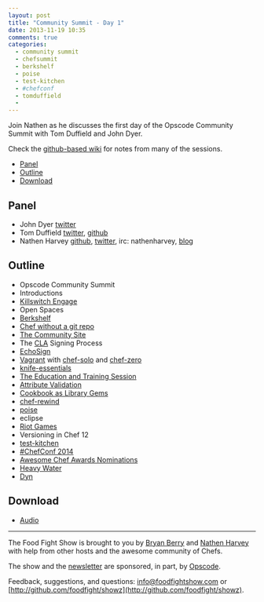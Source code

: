 ```yaml
---
layout: post
title: "Community Summit - Day 1"
date: 2013-11-19 10:35
comments: true
categories: 
  - community summit
  - chefsummit
  - berkshelf
  - poise
  - test-kitchen
  - #chefconf
  - tomduffield
  - 
---
```

Join Nathen as he discusses the first day of the Opscode Community Summit with Tom Duffield and John Dyer.

Check the [github-based wiki](https://github.com/opscode/opscode-summit-2013/wiki) for notes from many of the sessions.

* [Panel](http://foodfightshow.org/2013/11/community-summit-day-1.html#panel)
* [Outline](http://foodfightshow.org/2013/11/community-summit-day-1.html#outline)
* [Download](http://traffic.libsyn.com/foodfight/FoodFightShow66-CommunitySummit-DayOne.mp3)

Panel<a name="panel"></a>
----
* John Dyer [twitter](https://twitter.com/thedyers)
* Tom Duffield [twitter](https://twitter.com/tomduffield), [github](https://github.com/tduffield)
* Nathen Harvey [github](http://github.com/nathenharvey), [twitter](http://twitter.com/nathenharvey), irc: nathenharvey, [blog](http://nathenharvey.com)

Outline<a href="outline"></a>
-------
* Opscode Community Summit
* Introductions
* [Killswitch Engage](http://www.killswitchengage.com/)
* Open Spaces
* [Berkshelf](http://berkshelf.com/)
* [Chef without a git repo](https://github.com/opscode/opscode-summit-2013/wiki/Tuesday-Cyan-1030)
* [The Community Site](http://community.opscode.com)
* The [CLA](http://en.wikipedia.org/wiki/Contributor_License_Agreement) Signing Process
* [EchoSign](https://www.echosign.adobe.com/en/home.html)
* [Vagrant](http://www.vagrantup.com/) with [chef-solo](http://docs.opscode.com/chef_solo.html) and [chef-zero](https://github.com/opscode/chef-zero)
* [knife-essentials](https://github.com/jkeiser/knife-essentials)
* [The Education and Training Session](https://docs.google.com/document/d/1RJ7jspmby5hQ3Ay_TUQJaX6aZxTUfo5k9mYBw_FsQgU/edit)
* [Attribute Validation](http://lists.opscode.com/sympa/arc/chef-dev/2013-11/msg00009.html)
* [Cookbook as Library Gems](https://github.com/opscode/opscode-summit-2013/wiki/Tuesday-D-1430)
* [chef-rewind](https://github.com/bryanwb/chef-rewind)
* [poise](https://github.com/poise/poise)
* eclipse
* [Riot Games](http://www.riotgames.com/)
* Versioning in Chef 12
* [test-kitchen](https://github.com/test-kitchen/test-kitchen)
* [#ChefConf 2014](http://chefconf.opscode.com/chefconf/)
* [Awesome Chef Awards Nominations](http://pages.opscode.com/awesome-chefs.html)
* [Heavy Water](http://hw-ops.com/)
* [Dyn](http://dyn.com/)

Download
--------
* [Audio](http://traffic.libsyn.com/foodfight/FoodFightShow66-CommunitySummit-DayOne.mp3)

<hr />

The Food Fight Show is brought to you by [Bryan Berry](https://twitter.com/bryanwb) and [Nathen Harvey](https://twitter.com/nathenharvey) with help from other hosts and the awesome community of Chefs.

The show and the [newsletter](http://us6.campaign-archive2.com/home/?u=7d43a288e882a145b7e99c650&id=ad8186466d) are sponsored, in part, by [Opscode](http://www.opscode.com).

Feedback, suggestions, and questions:  [info@foodfightshow.com](mailto:info@foodfightshow.com) or  [http://github.com/foodfight/showz](http://github.com/foodfight/showz).


